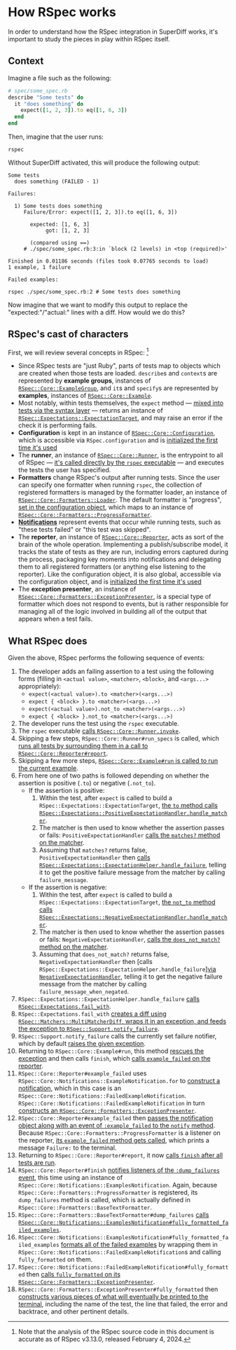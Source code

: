 # How RSpec works

In order to understand how the RSpec integration in SuperDiff works,
it's important to study the pieces in play within RSpec itself.

## Context

Imagine a file such as the following:

```ruby
# spec/some_spec.rb
describe "Some tests" do
  it "does something" do
    expect([1, 2, 3]).to eq([1, 6, 3])
  end
end
```

Then, imagine that the user runs:

```
rspec
```

Without SuperDiff activated,
this will produce the following output:

```
Some tests
  does something (FAILED - 1)

Failures:

  1) Some tests does something
     Failure/Error: expect([1, 2, 3]).to eq([1, 6, 3])

       expected: [1, 6, 3]
            got: [1, 2, 3]

       (compared using ==)
     # ./spec/some_spec.rb:3:in `block (2 levels) in <top (required)>'

Finished in 0.01186 seconds (files took 0.07765 seconds to load)
1 example, 1 failure

Failed examples:

rspec ./spec/some_spec.rb:2 # Some tests does something
```

Now imagine that we want to modify this output
to replace the "expected:"/"actual:" lines with a diff.
How would we do this?

## RSpec's cast of characters

First, we will review several concepts in RSpec: [^fn1]

- Since RSpec tests are "just Ruby",
  parts of tests map to objects
  which are created when those tests are loaded.
  `describe`s and `context`s are represented by
  **example groups**,
  instances of [`RSpec::Core::ExampleGroup`](https://github.com/rspec/rspec-core/blob/v3.13.0/lib/rspec/core/example_group.rb),
  and `it`s and `specify`s are represented by
  **examples**,
  instances of [`RSpec::Core::Example`](https://github.com/rspec/rspec-core/blob/v3.13.0/lib/rspec/core/example.rb).
- Most notably,
  within tests themselves,
  the `expect` method —
  [mixed into tests via the syntax layer][rspec-exp-syntax] —
  returns an instance of [`RSpec::Expectations::ExpectationTarget`](https://github.com/rspec/rspec-expectations/blob/v3.13.0/lib/rspec/expectations/expectation_target.rb),
  and may raise an error if the check it is performing fails.
- **Configuration** is kept in an instance of [`RSpec::Core::Configuration`](https://github.com/rspec/rspec-core/blob/v3.13.0/lib/rspec/core/configuration.rb),
  which is accessible via `RSpec.configuration`
  and is [initialized the first time it's used][rspec-configuration-init]
- The **runner**,
  an instance of [`RSpec::Core::Runner`](https://github.com/rspec/rspec-core/blob/v3.13.0/lib/rspec/core/runner.rb),
  is the entrypoint to all of RSpec —
  [it's called directly by the `rspec` executable][rspec-core-runner-call] —
  and executes the tests the user has specified.
- **Formatters** change RSpec's output after running tests.
  Since the user can specify one formatter when running `rspec`,
  the collection of registered formatters is managed by the formatter loader,
  an instance of [`RSpec::Core::Formatters::Loader`](https://github.com/rspec/rspec-core/blob/v3.13.0/lib/rspec/core/formatters.rb#L96).
  The default formatter is "progress",
  [set in the configuration object][rspec-default-formatter-set],
  which maps to an instance of [`RSpec::Core::Formatters::ProgressFormatter`](https://github.com/rspec/rspec-core/blob/v3.13.0/lib/rspec/core/formatters/progress_formatter.rb).
- **[Notifications](https://github.com/rspec/rspec-core/blob/v3.13.0/lib/rspec/core/notifications.rb)**
  represent events that occur while running tests,
  such as "these tests failed"
  or "this test was skipped".
- The **reporter**,
  an instance of [`RSpec::Core::Reporter`](https://github.com/rspec/rspec-core/blob/v3.13.0/lib/rspec/core/reporter.rb),
  acts as sort of the brain of the whole operation.
  Implementing a publish/subscribe model,
  it tracks the state of tests as they are run,
  including errors captured during the process,
  packaging key moments into notifications
  and delegating them to all registered formatters (or anything else listening to the reporter).
  Like the configuration object,
  it is also global,
  accessible via the configuration object,
  and is [initialized the first time it's used][rspec-reporter-init]
- The **exception presenter**,
  an instance of [`RSpec::Core::Formatters::ExceptionPresenter`](https://github.com/rspec/rspec-core/blob/v3.13.0/lib/rspec/core/formatters/exception_presenter.rb),
  is a special type of formatter
  which does not respond to events,
  but is rather responsible for managing all of the logic involved
  in building all of the output that appears
  when a test fails.

## What RSpec does

Given the above, RSpec performs the following sequence of events:

<!--prettier-ignore-start -->

1. The developer adds an failing assertion to a test using the following forms
   (filling in `<actual value>`, `<matcher>`, `<block>`, and `<args...>` appropriately):
    - `expect(<actual value>).to <matcher>(<args...>)`
    - `expect { <block> }.to <matcher>(<args...>)`
    - `expect(<actual value>).not_to <matcher>(<args...>)`
    - `expect { <block> }.not_to <matcher>(<args...>)`
1. The developer runs the test using the `rspec` executable.
1. The `rspec` executable [calls `RSpec::Core::Runner.invoke`][rspec-core-runner-call].
1. Skipping a few steps, `RSpec::Core::Runner#run_specs` is called,
   which [runs all tests by surrounding them in a call to `RSpec::Core::Reporter#report`][rspec-reporter-report-call].
1. Skipping a few more steps, [`RSpec::Core::Example#run` is called to run the current example][rspec-core-example-run-call].
1. From here one of two paths is followed
   depending on whether the assertion is positive (`.to`) or negative (`.not_to`).
    - If the assertion is positive:
        1. Within the test,
           after `expect` is called to build a `RSpec::Expectations::ExpectationTarget`,
           [the `to` method calls `RSpec::Expectations::PositiveExpectationHandler.handle_matcher`][rspec-positive-expectation-handler-handle-matcher-call].
        1. The matcher is then used to know
           whether the assertion passes or fails:
           `PositiveExpectationHandler`
           [calls the `matches?` method on the matcher][rspec-positive-expectation-handler-matcher-matches].
        1. Assuming that `matches?` returns false,
           `PositiveExpectationHandler` then [calls `RSpec::Expectations::ExpectationHelper.handle_failure`][rspec-expectation-helper-handle-failure-call-positive],
           telling it to get the positive failure message from the matcher
           by calling `failure_message`.
    - If the assertion is negative:
      1. Within the test,
         after `expect` is called to build a `RSpec::Expectations::ExpectationTarget`,
         [the `not_to` method calls `RSpec::Expectations::NegativeExpectationHandler.handle_matcher`][rspec-negative-expectation-handler-handle-matcher-call].
      1. The matcher is then used to know
         whether the assertion passes or fails:
         `NegativeExpectationHandler`,
         [calls the `does_not_match?` method on the matcher][rspec-negative-expectation-handler-matcher-does-not-match].
      1. Assuming that `does_not_match?` returns false,
         `NegativeExpectationHandler` then [calls `RSpec::Expectations::ExpectationHelper.handle_failure`][via `NegativeExpectationHandler`][rspec-expectation-helper-handle-failure-call-negative],
         telling it to get the negative failure message from the matcher
         by calling `failure_message_when_negated`.
1. `RSpec::Expectations::ExpectationHelper.handle_failure` [calls `RSpec::Expectations.fail_with`][rspec-expectations-fail-with-call].
1. `RSpec::Expectations.fail_with` [creates a diff using `RSpec::Matchers::MultiMatcherDiff`,
   wraps it in an exception,
   and feeds the exception to `RSpec::Support.notify_failure`][rspec-support-notify-failure-call].
1. `RSpec::Support.notify_failure` calls the currently set failure notifier,
   which by default [raises the given exception][rspec-support-exception-raise].
1. Returning to `RSpec::Core::Example#run`,
   this method [rescues the exception][rspec-core-example-run-rescue]
   and then calls `finish`,
   which [calls `example_failed` on the reporter][rspec-reporter-example-failed-call].
1. `RSpec::Core::Reporter#example_failed` uses `RSpec::Core::Notifications::ExampleNotification.for`
   to [construct a notification][rspec-reporter-construct-failed-example-notification],
   which in this case is an `RSpec::Core::Notifications::FailedExampleNotification`.
   `RSpec::Core::Notifications::FailedExampleNotification` in turn
   [constructs an `RSpec::Core::Formatters::ExceptionPresenter`][rspec-exception-presenter-init].
1. `RSpec::Core::Reporter#example_failed` then [passes the notification object
   along with an event of `:example_failed` to the `notify` method][rspec-reporter-example-failed-call].
   Because `RSpec::Core::Formatters::ProgressFormatter` is a listener on the reporter,
   [its `example_failed` method gets called][rspec-progress-formatter-example-failed-call],
   which prints a message `Failure:` to the terminal.
1. Returning to `RSpec::Core::Reporter#report`,
   it now [calls `finish` after all tests are run][rspec-reporter-finish-call].
1. `RSpec::Core::Reporter#finish` [notifies listeners of the `:dump_failures` event][rspec-reporter-notify-dump-failures],
   this time using an instance of `RSpec::Core::Notifications::ExamplesNotification`.
   Again, because `RSpec::Core::Formatters::ProgressFormatter` is registered,
   its `dump_failures` method is called,
   which is actually defined in `RSpec::Core::Formatters::BaseTextFormatter`.
1. `RSpec::Core::Formatters::BaseTextFormatter#dump_failures`
   [calls `RSpec::Core::Notifications::ExamplesNotification#fully_formatted_failed_examples`][rspec-examples-notification-fully-formatted-failed-examples-call].
1. `RSpec::Core::Notifications::ExamplesNotification#fully_formatted_failed_examples`
   [formats all of the failed examples][rspec-failed-examples-notification-fully-formatted-call]
   by wrapping them in `RSpec::Core::Notifications::FailedExampleNotification`s and calling `fully_formatted` on them.
1. `RSpec::Core::Notifications::FailedExampleNotification#fully_formatted` then [calls `fully_formatted`
   on its `RSpec::Core::Formatters::ExceptionPresenter`][rspec-exception-presenter-fully-formatted-call].
1. `RSpec::Core::Formatters::ExceptionPresenter#fully_formatted` then [constructs various pieces
   of what will eventually be printed to the terminal][rspec-exception-presenter-main],
   including the name of the test,
   the line that failed,
   the error and backtrace,
   and other pertinent details.

<!--prettier-ignore-end -->

[^fn1]: Note that the analysis of the RSpec source code in this document is accurate as of RSpec v3.13.0, released February 4, 2024.

[rspec-exp-syntax]: https://github.com/rspec/rspec-expectations/blob/v3.13.0/lib/rspec/expectations/syntax.rb#L73
[rspec-configuration-init]: https://github.com/rspec/rspec-core/blob/v3.13.0/lib/rspec/core.rb#L86
[rspec-core-runner-call]: https://github.com/rspec/rspec-core/blob/v3.13.0/exe/rspec#L4
[rspec-default-formatter-set]: https://github.com/rspec/rspec-core/blob/v3.13.0/lib/rspec/core/configuration.rb#L1030
[rspec-reporter-init]: https://github.com/rspec/rspec-core/blob/v3.13.0/lib/rspec/core/configuration.rb#L1056
[rspec-reporter-report-call]: https://github.com/rspec/rspec-core/blob/v3.13.0/lib/rspec/core/runner.rb#L115
[rspec-core-example-run-call]: https://github.com/rspec/rspec-core/blob/v3.13.0/lib/rspec/core/example_group.rb#L646
[rspec-positive-expectation-handler-handle-matcher-call]: https://github.com/rspec/rspec-expectations/blob/v3.13.0/lib/rspec/expectations/expectation_target.rb#L65
[rspec-negative-expectation-handler-handle-matcher-call]: https://github.com/rspec/rspec-expectations/blob/v3.13.0/lib/rspec/expectations/expectation_target.rb#L78
[rspec-positive-expectation-handler-matcher-matches]: https://github.com/rspec/rspec-expectations/blob/v3.13.0/lib/rspec/expectations/handler.rb#L51
[rspec-negative-expectation-handler-matcher-does-not-match]: https://github.com/rspec/rspec-expectations/blob/v3.13.0/lib/rspec/expectations/handler.rb#L79
[rspec-expectation-helper-handle-failure-call-positive]: https://github.com/rspec/rspec-expectations/blob/v3.13.0/lib/rspec/expectations/handler.rb#L56
[rspec-expectation-helper-handle-failure-call-negative]: https://github.com/rspec/rspec-expectations/blob/v3.13.0/lib/rspec/expectations/handler.rb#L84
[rspec-expectations-fail-with-call]: https://github.com/rspec/rspec-expectations/blob/v3.13.0/lib/rspec/expectations/handler.rb#L37-L41
[rspec-support-notify-failure-call]: https://github.com/rspec/rspec-expectations/blob/v3.13.0/lib/rspec/expectations/fail_with.rb#L27-L35
[rspec-support-exception-raise]: https://github.com/rspec/rspec-support/blob/v3.13.0/lib/rspec/support.rb#L110
[rspec-core-example-run-rescue]: https://github.com/rspec/rspec-core/blob/v3.13.0/lib/rspec/core/example.rb#L280
[rspec-reporter-example-failed-call]: https://github.com/rspec/rspec-core/blob/v3.13.0/lib/rspec/core/example.rb#L484
[rspec-reporter-construct-failed-example-notification]: https://github.com/rspec/rspec-core/blob/v3.13.0/lib/rspec/core/notifications.rb#L52
[rspec-exception-presenter-init]: https://github.com/rspec/rspec-core/blob/v3.13.0/lib/rspec/core/notifications.rb#L213
[rspec-reporter-example-failed-call]: https://github.com/rspec/rspec-core/blob/v3.13.0/lib/rspec/core/reporter.rb#L145
[rspec-progress-formatter-example-failed-call]: https://github.com/rspec/rspec-core/blob/v3.13.0/lib/rspec/core/reporter.rb#L209
[rspec-reporter-finish-call]: https://github.com/rspec/rspec-core/blob/v3.13.0/lib/rspec/core/reporter.rb#L76
[rspec-reporter-notify-dump-failures]: https://github.com/rspec/rspec-core/blob/v3.13.0/lib/rspec/core/reporter.rb#L178
[rspec-examples-notification-fully-formatted-failed-examples-call]: https://github.com/rspec/rspec-core/blob/v3.13.0/lib/rspec/core/formatters/base_text_formatter.rb#L32
[rspec-failed-examples-notification-fully-formatted-call]: https://github.com/rspec/rspec-core/blob/v3.13.0/lib/rspec/core/notifications.rb#L114
[rspec-exception-presenter-fully-formatted-call]: https://github.com/rspec/rspec-core/blob/v3.13.0/lib/rspec/core/notifications.rb#L202
[rspec-exception-presenter-main]: https://github.com/rspec/rspec-core/blob/v3.13.0/lib/rspec/core/formatters/exception_presenter.rb#L84-L100

